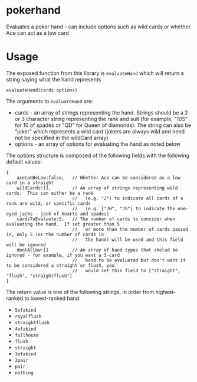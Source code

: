 # pokerhand
Evaluates a poker hand - can include options such as wild cards or whether Ace can act as a low card

# Usage

The exposed function from this library is `evaluateHand` which will return a string saying what the hand represents

```
evaluateHand(cards options)
```

The arguments to  `evaluateHand` are:

 * cards - an array of strings representing the hand.  Strings should be a 2 or 3 character string representing the rank 
            and suit (for example, "10S" for 10 of spades or "QD" for Queen of diamonds).  The string can also be
            "joker" which represents a wild card (jokers are always wild and need not be specified in the wildCard array)
 * options - an array of options for evaluating the hand as noted below
 
The options structure is composed of the following fields with the following default values:

```
{
    aceCanBeLow:false,   // Whether Ace can be considered as a low card in a straight
    wildCards:[],        // An array of strings representing wild cards.  This can either be a rank
                         //   (e.g. "2") to indicate all cards of a rank are wild, or specific cards
                         //   (e.g. ["JH", "JS"] to indicate the one-eyed jacks - jack of hearts and spades)
    cardsToEvaluate:5,   // The number of cards to consider when evaluating the hand.  If set greater than 5
                         //   or more than the number of cards passed in, only 5 (or the number of cards in
                         //   the hand) will be used and this field will be ignored
    dontAllow:[]         // An array of hand types that sholud be ignored - for example, if you want a 3-card
                         //   hand to be evaluated but don't want it to be considered a straight or flush, you
                         //   would set this field to ["straight", "flush", "straightflush"]
}
```

The return value is one of the following strings, in order from highest-ranked to lowest-ranked hand:

 * `5ofakind`
 * `royalflush`
 * `straightflush`
 * `4ofakind`
 * `fullhouse`
 * `flush`
 * `straight`
 * `3ofakind`
 * `2pair`
 * `pair`
 * `nothing`
